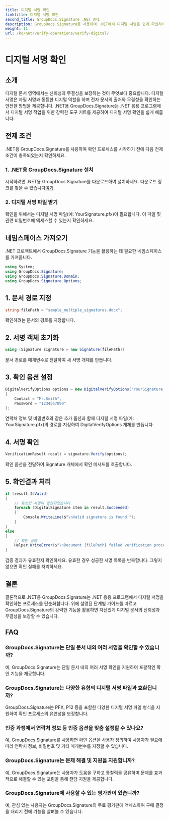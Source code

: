 ```yaml
---
title: 디지털 서명 확인
linktitle: 디지털 서명 확인
second_title: GroupDocs.Signature .NET API
description: GroupDocs.Signature를 사용하여 .NET에서 디지털 서명을 쉽게 확인하세요. 문서의 진위성과 무결성을 손쉽게 보장하세요.
weight: 11
url: /ko/net/verify-operations/verify-digital/
---
```


# 디지털 서명 확인

## 소개
디지털 문서 영역에서는 신뢰성과 무결성을 보장하는 것이 무엇보다 중요합니다. 디지털 서명은 자필 서명과 동등한 디지털 역할을 하며 전자 문서의 출처와 무결성을 확인하는 안전한 방법을 제공합니다. .NET용 GroupDocs.Signature는 .NET 응용 프로그램에서 디지털 서명 작업을 위한 강력한 도구 키트를 제공하여 디지털 서명 확인을 쉽게 해줍니다.
## 전제 조건
.NET용 GroupDocs.Signature를 사용하여 확인 프로세스를 시작하기 전에 다음 전제 조건이 충족되었는지 확인하세요.
### 1. .NET용 GroupDocs.Signature 설치
 시작하려면 .NET용 GroupDocs.Signature를 다운로드하여 설치하세요. 다운로드 링크를 찾을 수 있습니다[여기](https://releases.groupdocs.com/signature/net/).
### 2. 디지털 서명 파일 받기
확인을 위해서는 디지털 서명 파일(예: YourSignature.pfx)이 필요합니다. 이 파일 및 관련 비밀번호에 액세스할 수 있는지 확인하세요.

## 네임스페이스 가져오기
.NET 프로젝트에서 GroupDocs.Signature 기능을 활용하는 데 필요한 네임스페이스를 가져옵니다.

```csharp
using System;
using GroupDocs.Signature;
using GroupDocs.Signature.Domain;
using GroupDocs.Signature.Options;
```
## 1. 문서 경로 지정
```csharp
string filePath = "sample_multiple_signatures.docx";
```
확인하려는 문서의 경로를 지정합니다.
## 2. 서명 객체 초기화
```csharp
using (Signature signature = new Signature(filePath))
```
문서 경로를 매개변수로 전달하여 새 서명 개체를 만듭니다.
## 3. 확인 옵션 설정
```csharp
DigitalVerifyOptions options = new DigitalVerifyOptions("YourSignature.pfx")
{
    Contact = "Mr.Smith",
    Password = "1234567890"
};
```
연락처 정보 및 비밀번호와 같은 추가 옵션과 함께 디지털 서명 파일(예: YourSignature.pfx)의 경로를 지정하여 DigitalVerifyOptions 개체를 만듭니다.
## 4. 서명 확인
```csharp
VerificationResult result = signature.Verify(options);
```
확인 옵션을 전달하여 Signature 개체에서 확인 메서드를 호출합니다.
## 5. 확인결과 처리
```csharp
if (result.IsValid)
{
    // 유효한 서명이 발견되었습니다.
    foreach (DigitalSignature item in result.Succeeded)
    {
        Console.WriteLine($"\nValid signature is found.");
    }
}
else
{
    // 확인 실패
    Helper.WriteError($"\nDocument {filePath} failed verification process.");
}
```
검증 결과가 유효한지 확인하세요. 유효한 경우 성공한 서명 목록을 반복합니다. 그렇지 않으면 확인 실패를 처리하세요.

## 결론
결론적으로 .NET용 GroupDocs.Signature는 .NET 응용 프로그램에서 디지털 서명을 확인하는 프로세스를 단순화합니다. 위에 설명된 단계별 가이드를 따르고 GroupDocs.Signature의 강력한 기능을 활용하면 자신있게 디지털 문서의 신뢰성과 무결성을 보장할 수 있습니다.
## FAQ
### GroupDocs.Signature는 단일 문서 내의 여러 서명을 확인할 수 있습니까?
예, GroupDocs.Signature는 단일 문서 내의 여러 서명 확인을 지원하여 포괄적인 확인 기능을 제공합니다.
### GroupDocs.Signature는 다양한 유형의 디지털 서명 파일과 호환됩니까?
GroupDocs.Signature는 PFX, P12 등을 포함한 다양한 디지털 서명 파일 형식을 지원하여 확인 프로세스의 유연성을 보장합니다.
### 인증 과정에서 연락처 정보 등 인증 옵션을 맞춤 설정할 수 있나요?
예, GroupDocs.Signature를 사용하면 확인 옵션을 사용자 정의하여 사용자가 필요에 따라 연락처 정보, 비밀번호 및 기타 매개변수를 지정할 수 있습니다.
### GroupDocs.Signature는 문제 해결 및 지원을 지원합니까?
예, GroupDocs.Signature는 사용자가 도움을 구하고 통찰력을 공유하며 문제를 효과적으로 해결할 수 있는 포럼을 통해 전담 지원을 제공합니다.
### GroupDocs.Signature에 사용할 수 있는 평가판이 있습니까?
예, 관심 있는 사용자는 GroupDocs.Signature의 무료 평가판에 액세스하여 구매 결정을 내리기 전에 기능을 살펴볼 수 있습니다.